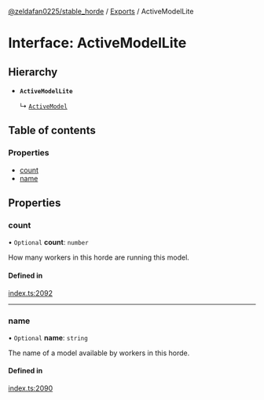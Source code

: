[@zeldafan0225/stable_horde](../README.md) / [Exports](../modules.md) / ActiveModelLite

# Interface: ActiveModelLite

## Hierarchy

- **`ActiveModelLite`**

  ↳ [`ActiveModel`](ActiveModel.md)

## Table of contents

### Properties

- [count](ActiveModelLite.md#count)
- [name](ActiveModelLite.md#name)

## Properties

### count

• `Optional` **count**: `number`

How many workers in this horde are running this model.

#### Defined in

[index.ts:2092](https://github.com/MrlolDev/stable_horde/blob/07c9e41/index.ts#L2092)

___

### name

• `Optional` **name**: `string`

The name of a model available by workers in this horde.

#### Defined in

[index.ts:2090](https://github.com/MrlolDev/stable_horde/blob/07c9e41/index.ts#L2090)
